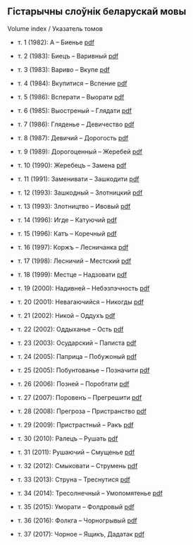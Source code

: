 ## Гістарычны слоўнік беларускай мовы

Volume index / Указатель томов  


* т. 1 (1982): А – Биенье <a href="https://files.knihi.com/Knihi/Slounik/HSBM.zip/HSBM_01.pdf#page=5">pdf</a> <!-- <a href="">word index</a> -->

* т. 2 (1983): Биецъ – Варивный <a href="https://files.knihi.com/Knihi/Slounik/HSBM.zip/HSBM_02.pdf">pdf</a> <!-- <a href="">word index</a> -->

* т. 3 (1983): Вариво – Вкупе <a href="https://files.knihi.com/Knihi/Slounik/HSBM.zip/HSBM_03.pdf#page=3">pdf</a> <!-- <a href="">word index</a> -->

* т. 4 (1984): Вкупитися – Вспение <a href="https://files.knihi.com/Knihi/Slounik/HSBM.zip/HSBM_04.pdf#page=2">pdf</a> <!-- <a href="">word index</a> -->

* т. 5 (1986): Всперати – Выорати <a href="https://files.knihi.com/Knihi/Slounik/HSBM.zip/HSBM_05.pdf">pdf</a> <!-- <a href="">word index</a> -->

* т. 6 (1985): Выостреный – Глядати <a href="https://files.knihi.com/Knihi/Slounik/HSBM.zip/HSBM_06.pdf">pdf</a> <!-- <a href="">word index</a> -->

* т. 7 (1986): Гляденье – Девичество <a href="https://files.knihi.com/Knihi/Slounik/HSBM.zip/HSBM_07.pdf">pdf</a> <!-- <a href="">word index</a> -->

* т. 8 (1987): Девичий – Дорогость <a href="https://files.knihi.com/Knihi/Slounik/HSBM.zip/HSBM_08.pdf">pdf</a> <!-- <a href="">word index</a> -->

* т. 9 (1989): Дорогоценный – Жеребей <a href="https://files.knihi.com/Knihi/Slounik/HSBM.zip/HSBM_09.pdf#page=2">pdf</a> <!-- <a href="">word index</a> -->

* т. 10 (1990): Жеребецъ – Замена <a href="https://files.knihi.com/Knihi/Slounik/HSBM.zip/HSBM_10.pdf">pdf</a> <!-- <a href="">word index</a> -->

* т. 11 (1991): Заменивати – Зашкодити <a href="https://files.knihi.com/Knihi/Slounik/HSBM.zip/HSBM_11.pdf">pdf</a> <!-- <a href="">word index</a> -->

* т. 12 (1993): Зашкодный – Злотницкий <a href="HSBM_12.pdf#page=3">pdf</a> <!-- <a href="">word index</a> --> <!-- <a href="">word index</a> -->

* т. 13 (1993): Злотництво – Ивовый <a href="https://files.knihi.com/Knihi/Slounik/HSBM.zip/HSBM_13.pdf">pdf</a> <!-- <a href="">word index</a> -->

* т. 14 (1996): Игде – Катуючий <a href="https://files.knihi.com/Knihi/Slounik/HSBM.zip/HSBM_14.pdf">pdf</a> <!-- <a href="">word index</a> -->

* т. 15 (1996): Катъ – Коречный <a href="https://files.knihi.com/Knihi/Slounik/HSBM.zip/HSBM_15.pdf">pdf</a> <!-- <a href="">word index</a> -->

* т. 16 (1997): Коржъ – Лесничанка <a href="https://files.knihi.com/Knihi/Slounik/HSBM.zip/HSBM_16.pdf">pdf</a> <!-- <a href="">word index</a> -->

* т. 17 (1998): Лесничий – Местский <a href="https://files.knihi.com/Knihi/Slounik/HSBM.zip/HSBM_17.pdf">pdf</a> <!-- <a href="">word index</a> -->

* т. 18 (1999): Местце – Надзовати <a href="HSBM_18.pdf#page=3">pdf</a> <!-- <a href="">word index</a> --> <!-- <a href="">word index</a> -->

* т. 19 (2000): Надивней – Небэзпэчность <a href="https://files.knihi.com/Knihi/Slounik/HSBM.zip/HSBM_19.pdf#page=2">pdf</a> <!-- <a href="">word index</a> -->

* т. 20 (2001): Невагаючийся – Никогды <a href="https://files.knihi.com/Knihi/Slounik/HSBM.zip/HSBM_20.pdf#page=2">pdf</a> <!-- <a href="">word index</a> -->

* т. 21 (2002): Никой – Оддухъ <a href="https://files.knihi.com/Knihi/Slounik/HSBM.zip/HSBM_21.pdf">pdf</a> <!-- <a href="">word index</a> -->

* т. 22 (2002): Оддыханье – Ость <a href="HSBM_22.pdf#page=2">pdf</a> <!-- <a href="">word index</a> --> <!-- <a href="">word index</a> -->

* т. 23 (2003): Осударский – Паписта <a href="https://files.knihi.com/Knihi/Slounik/HSBM.zip/HSBM_23.pdf">pdf</a> <!-- <a href="">word index</a> -->

* т. 24 (2005): Паприца – Побужоный <a href="https://files.knihi.com/Knihi/Slounik/HSBM.zip/HSBM_24.pdf">pdf</a> <!-- <a href="">word index</a> -->

* т. 25 (2005): Побунтованье – Позначити <a href="HSBM_25.pdf#page=3">pdf</a> <!-- <a href="">word index</a> --> <!-- <a href="">word index</a> -->

* т. 26 (2006): Позней – Поробтати <a href="HSBM_26.pdf">pdf</a> <!-- <a href="">word index</a> --> <!-- <a href="">word index</a> -->

* т. 27 (2007): Поровенъ – Прегрешити <a href="https://files.knihi.com/Knihi/Slounik/HSBM.zip/HSBM_27.pdf">pdf</a> <!-- <a href="">word index</a> -->

* т. 28 (2008): Прегроза – Пристранство <a href="https://files.knihi.com/Knihi/Slounik/HSBM.zip/HSBM_28.pdf">pdf</a> <!-- <a href="">word index</a> -->

* т. 29 (2009): Пристрастный – Ракъ <a href="HSBM_29.pdf#page=3">pdf</a> <!-- <a href="">word index</a> -->

* т. 30 (2010): Ралецъ – Рушать <a href="HSBM_30.pdf">pdf</a> <!-- <a href="">word index</a> -->

* т. 31 (2011): Рушаючий – Смущенье <a href="https://files.knihi.com/Knihi/Slounik/HSBM.zip/HSBM_31.pdf#page=2">pdf</a> <!-- <a href="">word index</a> -->

* т. 32 (2012): Смыковати – Струмень <a href="https://files.knihi.com/Knihi/Slounik/HSBM.zip/HSBM_32.pdf#page=2">pdf</a> <!-- <a href="">word index</a> -->

* т. 33 (2013): Струна – Треснутися <a href="https://files.knihi.com/Knihi/Slounik/HSBM.zip/HSBM_33.pdf#page=2">pdf</a> <!-- <a href="">word index</a> -->

* т. 34 (2014): Тресолнечный – Умопомятенье <a href="https://files.knihi.com/Knihi/Slounik/HSBM.zip/HSBM_34.pdf">pdf</a> <!-- <a href="">word index</a> -->

* т. 35 (2015): Уморати – Фолдровый <a href="https://files.knihi.com/Knihi/Slounik/HSBM.zip/HSBM_35.pdf">pdf</a> <!-- <a href="">word index</a> -->

* т. 36 (2016): Фолкга – Чорногрывый <a href="https://files.knihi.com/Knihi/Slounik/HSBM.zip/HSBM_36.pdf">pdf</a> <!-- <a href="">word index</a> -->

* т. 37 (2017): Чорное – Ящикъ, Дадатак <a href="HSBM_37.pdf#page=3">pdf</a> <!-- <a href="">word index</a> --> 
